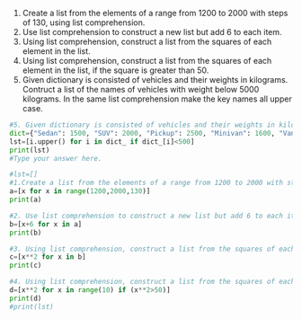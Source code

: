 
1. Create a list from the elements of a range from 1200 to 2000 with steps of 130, using list comprehension.
2. Use list comprehension to construct a new list but add 6 to each item.
3. Using list comprehension, construct a list from the squares of each element in the list.
4. Using list comprehension, construct a list from the squares of each element in the list, if the square is greater than 50.
5. Given dictionary is consisted of vehicles and their weights in kilograms. Contruct a list of the names of vehicles with weight below 5000 kilograms. In the same list comprehension make the key names all upper case.

```python 
#5. Given dictionary is consisted of vehicles and their weights in kilograms. Contruct a list of the names of vehicles with weight below 5000 kilograms. In the same list comprehension make the key names all upper case.
dict={"Sedan": 1500, "SUV": 2000, "Pickup": 2500, "Minivan": 1600, "Van": 2400, "Semi": 13600, "Bicycle": 7, "Motorcycle": 110}
lst=[i.upper() for i in dict_ if dict_[i]<500]
print(lst)
#Type your answer here.

#lst=[]
#1.Create a list from the elements of a range from 1200 to 2000 with steps of 130, using list comprehension.
a=[x for x in range(1200,2000,130)]
print(a)

#2. Use list comprehension to construct a new list but add 6 to each item.
b=[x+6 for x in a]
print(b)

#3. Using list comprehension, construct a list from the squares of each element in the list.
c=[x**2 for x in b]
print(c)

#4. Using list comprehension, construct a list from the squares of each element in the list, if the square is greater than 50.
d=[x**2 for x in range(10) if (x**2>50)]
print(d)
#print(lst)

```